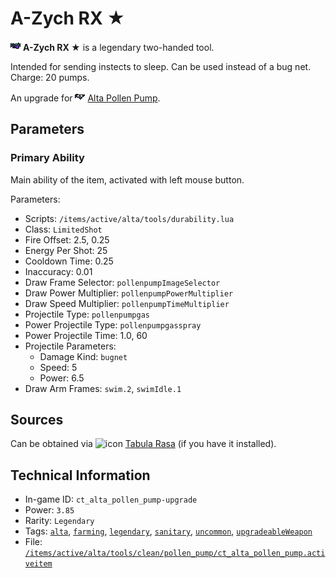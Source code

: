 # A-Zych RX ★

<img src="https://raw.githubusercontent.com/Ceterai/Enternia/main/items/active/alta/tools/clean/pollen_pump/icon_upg.png" alt="A-Zych RX ★ icon" loading="lazy" width="auto" height="16px"/> **A-Zych RX ★** is a legendary two-handed tool.

Intended for sending instects to sleep. Can be used instead of a bug net.
Charge: 20 pumps.

An upgrade for <img src="https://raw.githubusercontent.com/Ceterai/Enternia/main/items/active/alta/tools/clean/pollen_pump/icon.png" alt="Alta Pollen Pump icon" loading="lazy" width="auto" height="16px"/> [Alta Pollen Pump](https://ceterai.github.io/MyEnternia/Wiki/AltaPollenPump).

## Parameters

### Primary Ability

Main ability of the item, activated with left mouse button.

Parameters:

- Scripts:  `/items/active/alta/tools/durability.lua`
- Class: `LimitedShot`
- Fire Offset:  2.5,  0.25
- Energy Per Shot: 25
- Cooldown Time: 0.25
- Inaccuracy: 0.01
- Draw Frame Selector: `pollenpumpImageSelector`
- Draw Power Multiplier: `pollenpumpPowerMultiplier`
- Draw Speed Multiplier: `pollenpumpTimeMultiplier`
- Projectile Type: `pollenpumpgas`
- Power Projectile Type: `pollenpumpgasspray`
- Power Projectile Time:  1.0,  60
- Projectile Parameters:
  - Damage Kind: `bugnet`
  - Speed: 5
  - Power: 6.5
- Draw Arm Frames:  `swim.2`,  `swimIdle.1`

## Sources

Can be obtained via <img src="https://steamuserimages-a.akamaihd.net/ugc/263843960696222713/3EC9A7C005541F7D577EBCB8C5736B4EFC9973D6/" alt="icon" width="8" height="12"/> [Tabula Rasa](https://community.playstarbound.com/resources/the-tabula-rasa.3222/) (if you have it installed).

## Technical Information

- In-game ID: `ct_alta_pollen_pump-upgrade`
- Power: `3.85`
- Rarity: `Legendary`
- Tags: [`alta`](https://ceterai.github.io/MyEnternia/Wiki/Tags/Alta), [`farming`](https://ceterai.github.io/MyEnternia/Wiki/Tags/Farming), [`legendary`](https://ceterai.github.io/MyEnternia/Wiki/Tags/Legendary), [`sanitary`](https://ceterai.github.io/MyEnternia/Wiki/Tags/Sanitary), [`uncommon`](https://ceterai.github.io/MyEnternia/Wiki/Tags/Uncommon), [`upgradeableWeapon`](https://ceterai.github.io/MyEnternia/Wiki/Tags/UpgradeableWeapon)
- File: [`/items/active/alta/tools/clean/pollen_pump/ct_alta_pollen_pump.activeitem`](https://github.com/Ceterai/Enternia/blob/main/items/active/alta/tools/clean/pollen_pump/ct_alta_pollen_pump.activeitem)
